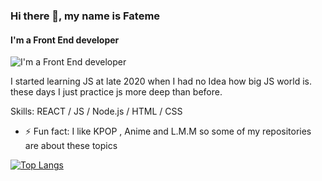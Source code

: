 ### Hi there 👋, my name is Fateme
#### I'm  a Front End developer
![I'm  a Front End developer](https://s20.picofile.com/file/8445572268/85269.jpg)

 I started learning JS at late 2020 when I had no Idea how big JS world is. these days I just practice js more deep than before.

Skills: REACT / JS / Node.js / HTML / CSS

- ⚡ Fun fact: I like KPOP , Anime and L.M.M so some of my repositories are about these topics 



[![Top Langs](https://github-readme-stats.vercel.app/api/top-langs/?username=fatemeKholousi)](https://github.com/anuraghazra/github-readme-stats)

